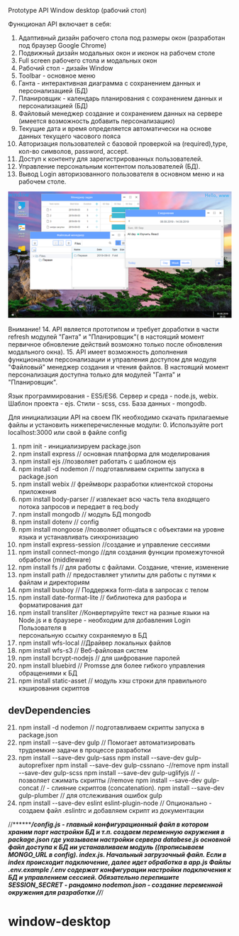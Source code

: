 Prototype API Window desktop (рабочий стол)

Функционал API включает в себя:

1. Адаптивный дизайн рабочего стола под размеры окон (разработан под браузер Google Chrome)
2. Подвижный дизайн модальных окон и иконок на рабочем столе
3. Full screen рабочего стола и модальных окон
4. Pабочий стол - дизайн Window
5. Toolbar - основное меню
6. Ганта - интерактивная диаграмма с сохранением данных и персонализацией (БД)
7. Планировщик - календарь планирования с сохранением данных и персонализацией (БД)
8. Файловый менеджер создание и сохранением данных на сервере (имеется возможность добавить персонализацию)
9. Текущие дата и время определяется автоматически на основе данных текущего часового пояса
10. Авторизация пользователей с базовой проверкой на (required),type, кол-во символов, password, accept.
11. Доступ к контенту для зарегистрированных пользователей.
12. Управление персональным контентом пользователей (БД).
13. Вывод Login авторизованного пользователя в основном меню и на рабочем столе.


![Window](https://raw.githubusercontent.com/IgorV-creator/window-desktop/master/public/images/Window%20desktop.png)


Внимание! 14. API является прототипом и требует доработки в части refresh модулей "Ганта" и "Планировщик"( в настоящий момент первичное обновление действий возможно только после обновления модального окна). 15. API имеет возможность дополнения функционалом персонализации и управления доступом для модуля "Файловый" менеджер создания и чтения файлов. В настоящий момент персонализация доступна только для модулей "Ганта" и "Планировщик".

Язык программирования - ES5/ES6. Сервер и среда - node.js, webix. Шаблон проекта - ejs. Стили - scss, css. База данных - mongodb.

Для инициализации API на своем ПК необходимо скачать прилагаемые файлы и установить нижеперечисленные модули: 
0. Используйте port localhost:3000 или свой в файле config
1. npm init - инициализируем package.json
2. npm install express // основная платформа для моделирования
3. npm install ejs //позволяет работать с шаблоном ejs
4. npm install -d nodemon // подготавливаем скрипты запуска в package.json
5. npm install webix // фреймворк разработки клиентской стороны приложения
6. npm install body-parser // извлекает всю часть тела входящего потока запросов и передает в req.body
7. npm install mongodb // модуль БД mongodb
8. npm install dotenv // config
9. npm install mongoose //позволяет общаться с объектами на уровне языка и устанавливать синхронизацию
10. npm install express-session //создание и управление сессиями
11. npm install connect-mongo //для создания функции промежуточной обработки (middleware)
12. npm install fs // для работы с файлами. Создание, чтение, изменение
13. npm install path // предоставляет утилиты для работы с путями к файлам и директориям
14. npm install busboy // Поддержка form-data в запросах с телом
15. npm install date-format-lite // библиотека для разбора и форматирования дат
16. npm install transliter //Конвертируйте текст на разные языки на Node.js и в браузере - необходим для добавления Login Пользователя в    
    персональную ссылку сохраняемую в БД
17. npm install wfs-local //Драйвер локальных файлов
18. npm install wfs-s3 // Веб-файловая систем
19. npm install bcrypt-nodejs // для шифрование паролей
20. npm install bluebird // Promsse для более гибкого управления обращениями к БД
21. npm install static-asset // модуль хэш строки для правильного кэширования скриптов

## devDependencies

21. npm install -d nodemon // подготавливаем скрипты запуска в package.json 
23. npm install --save-dev gulp // Помогает автоматизировать трудоемкие задачи в процессе разработки 
24.	npm install --save-dev gulp-sass 
		npm install --save-dev gulp-autoprefixer 
		npm install --save-dev gulp-cssnano -//remove 
		npm install --save-dev gulp-scss 
		npm install --save-dev gulp-uglifyjs // - позволяет сжимать скрипты //remove 
		npm install --save-dev gulp-concat // - слияние скриптов (concatenation). 
		npm install --save-dev gulp-plumber // для отслеживания ошибок gulp 
25. npm install --save-dev eslint eslint-plugin-node // Oпционально - сoздаем файл .eslintrc и добавляем скрипт из документации

//***********/config.js - главный конфигурационный файл в котором храним порт настройки БД и т.п. создаем переменную окружения в package.json где указываем настройки сервера databese.js основной файл доступа к БД ии устанавливаем модуль ((прописываем MONGO_URL в config). index.js. Начальный загрузочный файл. Если в index происходит подключение, далее идет обработка в арр.js Файлы .env.example /.env содержат конфигурации настройки подключения к БД и управлением сессией. Обязательно перепишите SESSION_SECRET - рандомно nodemon.json - создание переменной окружения для разработки //*****/

# window-desktop